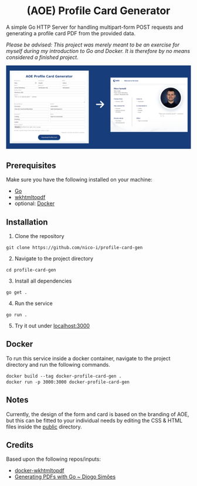 <h1 style="text-align: center;">(AOE) Profile Card Generator</h1>

A simple Go HTTP Server for handling multipart-form POST
requests and generating a profile card PDF from the provided data.

_Please be advised: This project was merely meant to be an exercise for myself during my introduction to Go and Docker. It is therefore by no means considered a finished project._

<div style="text-align: center">
<img src="doc/example.png" alt="Example">
</div>

## Prerequisites

Make sure you have the following installed on your machine:

- [Go](https://golang.org/doc/install)
- [wkhtmltopdf](https://wkhtmltopdf.org/downloads.html)
- optional: [Docker](https://docs.docker.com/get-docker/)

## Installation

1. Clone the repository 

```shell
git clone https://github.com/nico-i/profile-card-gen
```

2. Navigate to the project directory

```shell
cd profile-card-gen
```

3. Install all dependencies

```shell
go get .
```

4. Run the service

```shell
go run .
```

5. Try it out under [localhost:3000](http://localhost:3000)

## Docker

To run this service inside a docker container,
navigate to the project directory and run the following commands.

```shell
docker build --tag docker-profile-card-gen .
docker run -p 3000:3000 docker-profile-card-gen
```

## Notes

Currently, the design of the form and card is based on the branding
of AOE, but this can be fitted to your individual needs by editing
the CSS & HTML files inside the [public](./public) directory.

## Credits

Based upon the following repos/inputs:

- [docker-wkhtmltopdf](https://github.com/Surnet/docker-wkhtmltopdf)
- [Generating PDFs with Go ~ Diogo Simões](https://cloudoki.com/generating-pdfs-with-go/)


